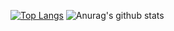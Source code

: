 [![Top Langs](https://github-readme-stats.vercel.app/api/top-langs/?username=swegoat)](https://github.com/anuraghazra/github-readme-stats)
![Anurag's github stats](https://github-readme-stats.vercel.app/api?username=swegoat&count_private=true)
